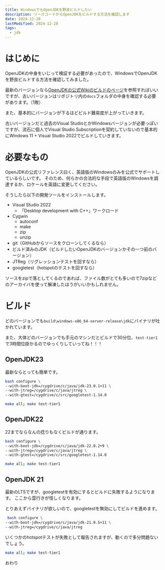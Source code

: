 ```yaml
---
title: WindowsでもOpenJDKを野良ビルドしたい
description: ソースコードからOpenJDKをビルドする方法を確認します
date: 2024-12-20
lastModified: 2024-12-28
tags:
  - jdk
---
```


# はじめに

OpenJDKの中身をいじって検証する必要があったので、WindowsでOpenJDKを野良ビルドする方法を確認してみました。

最新のバージョンなら[OpenJDKの公式Wikiのビルドのページ](https://openjdk.org/groups/build/doc/building.html)を参照すればいいですが、古いバージョンはリポジトリ内の`docs`フォルダの中身を確認する必要があります。（1敗）

また、基本的にバージョンが下るほどビルド難易度が上がっていきます。

古いバージョンだと過去のVisual StudioとかWindowsバージョンが必要っぽいですが、流石に個人でVisual Studio Subscriptionを契約していないので基本的にWindows 11 + Visual Studio 2022でビルドしていきます。

# 必要なもの

OpenJDKの公式リファレンス曰く、英語版のWindowsのみを公式でサポートしているらしいです。
そのため、何らかの合法的な手段で英語版のWindowsを調達するか、ロケールを英語に変更してください。

そうしたら以下の開発ツールをインストールします。

- Visual Studio 2022
  - 「Desktop development with C++」ワークロード
- Cygwin
  - autoconf
  - make
  - zip
  - unzip
- git（GitHubからソースをクローンしてくるなら）
- ビルド済みのJDK（ビルドしたいOpenJDKのバージョンかその一つ前のバージョン）
- JTReg（リグレッションテストを回すなら）
- googletest（hotspotのテストを回すなら）

ソースをzipで落としてくるのであれば、ファイル数がとても多いので7zipなどのアーカイバを使って解凍したほうがいいかもしれません。

# ビルド

どのバージョンでも`build\windows-x86_64-server-release\jdk`にバイナリが吐かれています。

また、大体どのバージョンでも手元のマシンだとビルドで30分位、`test-tier1`で3時間位掛かるのでゆっくりしていってね！！！

## OpenJDK23

最新ならとっても簡単です。

```sh
bash configure \
--with-boot-jdk=/cygdrive/c/java/jdk-23.0.1+11 \
--with-jtreg=/cygdrive/c/java/jtreg \
--with-gtest=/cygdrive/c/src/googletest-1.14.0
```

```sh
make all; make test-tier1
```

## OpenJDK22

22までならなんの捻りもなくビルドが通ります。

```sh
bash configure \
--with-boot-jdk=/cygdrive/c/java/jdk-22.0.2+9 \
--with-jtreg=/cygdrive/c/java/jtreg \
--with-gtest=/cygdrive/c/src/googletest-1.14.0
```

```sh
make all; make test-tier1
```

## OpenJDK 21

最新のLTSですが、googletestを有効にするとビルドに失敗するようになります。
ここから雲行きが怪しくなります。

とりあえずバイナリが欲しいので、googletestを無効にしてビルドを進めます。

```sh
 bash configure \
--with-boot-jdk=/cygdrive/c/java/jdk-21.0.5+11 \
--with-jtreg=/cygdrive/c/java/jtreg
```

いくつかのhotspotテストが失敗として報告されますが、動くので多分問題ないでしょう。

```sh
make all; make test-tier1
```

おわり

